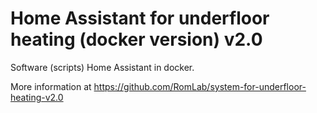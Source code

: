 # Home Assistant for underfloor heating (docker version) v2.0
Software (scripts) Home Assistant in docker.

More information at https://github.com/RomLab/system-for-underfloor-heating-v2.0
